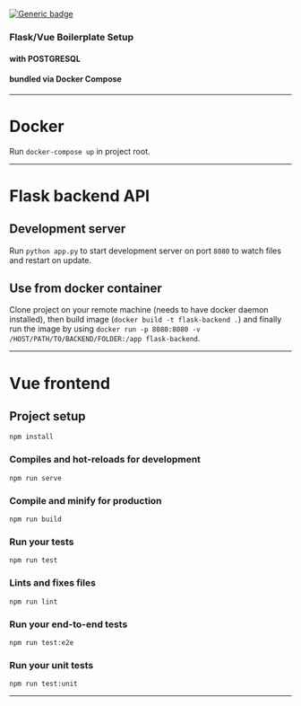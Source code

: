 [![Generic badge](https://img.shields.io/badge/build-passing-brightgreen)](https://shields.io/)

### Flask/Vue Boilerplate Setup 

#### with POSTGRESQL
#### bundled via Docker Compose


----
# Docker

Run `docker-compose up` in project root.

----

# Flask backend API

## Development server

Run `python app.py` to start development server on port `8080` to watch files and restart on update.


## Use from docker container

Clone project on your remote machine (needs to have docker daemon installed), then build image (`docker build -t flask-backend .`) and finally run the image by using `docker run -p 8080:8080 -v /HOST/PATH/TO/BACKEND/FOLDER:/app flask-backend`.

----

# Vue frontend

## Project setup
```
npm install
```

### Compiles and hot-reloads for development
```
npm run serve
```

### Compile and minify for production
```
npm run build
```

### Run your tests
```
npm run test
```

### Lints and fixes files
```
npm run lint
```

### Run your end-to-end tests
```
npm run test:e2e
```

### Run your unit tests
```
npm run test:unit
```


----

